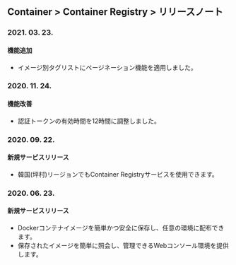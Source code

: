 ## Container > Container Registry  > リリースノート

### 2021. 03. 23.

#### 機能追加

* イメージ別タグリストにページネーション機能を適用しました。

### 2020. 11. 24.

#### 機能改善
* 認証トークンの有効時間を12時間に調整しました。

### 2020. 09. 22.
#### 新規サービスリリース
* 韓国(坪村)リージョンでもContainer Registryサービスを使用できます。

### 2020. 06. 23.
#### 新規サービスリリース
* Dockerコンテナイメージを簡単かつ安全に保存し、任意の環境に配布できます。
* 保存されたイメージを簡単に照会し、管理できるWebコンソール環境を提供します。
